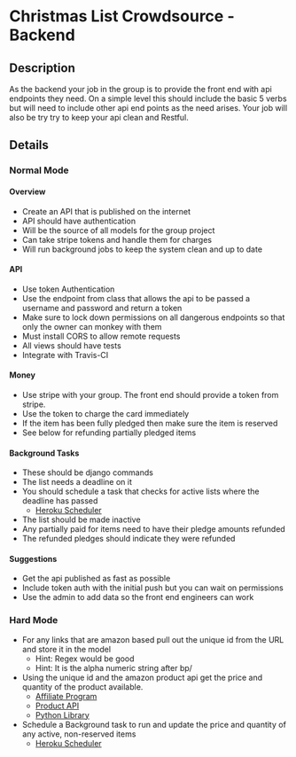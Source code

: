 # Christmas List Crowdsource - Backend

## Description
As the backend your job in the group is to provide the front end with api endpoints they need.  On a simple level this should include the basic 5 verbs but will need to include other api end points as the need arises.  Your job will also be try try to keep your api clean and Restful.

## Details

### Normal Mode

#### Overview
* Create an API that is published on the internet
* API should have authentication
* Will be the source of all models for the group project
* Can take stripe tokens and handle them for charges
* Will run background jobs to keep the system clean and up to date

#### API
* Use token Authentication
* Use the endpoint from class that allows the api to be passed a username and password and return a token
* Make sure to lock down permissions on all dangerous endpoints so that only the owner can monkey with them
* Must install CORS to allow remote requests
* All views should have tests
* Integrate with Travis-CI

#### Money
* Use stripe with your group.  The front end should provide a token from stripe.
* Use the token to charge the card immediately
* If the item has been fully pledged then make sure the item is reserved
* See below for refunding partially pledged items

#### Background Tasks
* These should be django commands
* The list needs a deadline on it
* You should schedule a task that checks for active lists where the deadline has passed
	* [Heroku Scheduler](https://elements.heroku.com/addons/scheduler)
* The list should be made inactive
* Any partially paid for items need to have their pledge amounts refunded
* The refunded pledges should indicate they were refunded

#### Suggestions
* Get the api published as fast as possible
* Include token auth with the initial push but you can wait on permissions
* Use the admin to add data so the front end engineers can work

### Hard Mode

* For any links that are amazon based pull out the unique id from the URL and store it in the model
	* Hint: Regex would be good
	* Hint: It is the alpha numeric string after bp/
* Using the unique id and the amazon product api get the price and quantity of the product available. 
	* [Affiliate Program](https://affiliate-program.amazon.com)
	* [Product API](https://affiliate-program.amazon.com/gp/advertising/api/detail/main.html)
	* [Python Library](https://python-amazon-product-api.readthedocs.org/en/latest/index.html)
* Schedule a Background task to run and update the price and quantity of any active, non-reserved items
	* [Heroku Scheduler](https://elements.heroku.com/addons/scheduler)
